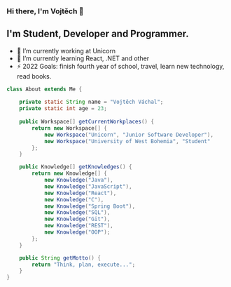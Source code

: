 ### Hi there, I'm Vojtěch 👋

## I'm Student, Developer and Programmer.

- 🔭 I’m currently working at Unicorn
- 🌱 I’m currently learning React, .NET and other
- ⚡ 2022 Goals: finish fourth year of school, travel, learn new technology, read books.

```java
class About extends Me {
    
    private static String name = "Vojtěch Váchal";
    private static int age = 23;
    
    public Workspace[] getCurrentWorkplaces() {
        return new Workspace[] {
            new Workspace("Unicorn", "Junior Software Developer"),
            new Workspace("University of West Bohemia", "Student"
        };
    }

    public Knowledge[] getKnowledges() {
        return new Knowledge[] {
            new Knowledge("Java"),
            new Knowledge("JavaScript"),
            new Knowledge("React"),
            new Knowledge("C"),
            new Knowledge("Spring Boot"),
            new Knowledge("SQL"),
            new Knowledge("Git"),
            new Knowledge("REST"),
            new Knowledge("OOP");
        };
    }

    public String getMotto() {
        return "Think, plan, execute...";
    }
}
```
